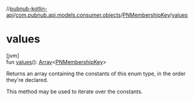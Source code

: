 //[pubnub-kotlin-api](../../../index.md)/[com.pubnub.api.models.consumer.objects](../index.md)/[PNMembershipKey](index.md)/[values](values.md)

# values

[jvm]\
fun [values](values.md)(): [Array](https://kotlinlang.org/api/latest/jvm/stdlib/kotlin/-array/index.html)&lt;[PNMembershipKey](index.md)&gt;

Returns an array containing the constants of this enum type, in the order they're declared.

This method may be used to iterate over the constants.
